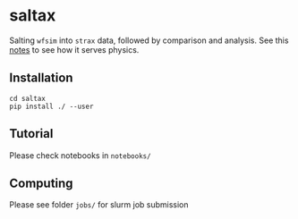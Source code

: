 # saltax
Salting `wfsim` into `strax` data, followed by comparison and analysis. See this [notes](https://xe1t-wiki.lngs.infn.it/doku.php?id=lanqing:ambience_interference_and_sprinkling#raw_records_simu) to see how it serves physics.

## Installation
```
cd saltax
pip install ./ --user
```
## Tutorial
Please check notebooks in `notebooks/`

## Computing
Please see folder `jobs/` for slurm job submission
